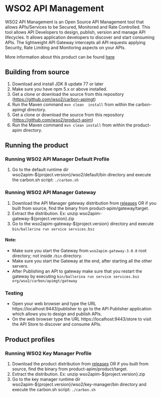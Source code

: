 # WSO2 API Management

WSO2 API Management is an Open Source API Management tool that allows APIs/Services to be Secured, Monitored and Rate Controlled. This tool allows API Developers to design, publish, version and manage API lifecycles. It allows application developers to discover and start consuming APIs. The lightweight API Gateway intercepts all API requests applying Security, Rate Limiting and Monitoring aspects on your APIs.

More information about this product can be found [here](http://wso2.com/api-management/)

## Building from source

1. Download and install JDK 8 update 77 or later
2. Make sure you have npm 5.x or above installed.
3. Get a clone or download the source from this repository (https://github.com/wso2/carbon-apimgt)
4. Run the Maven command ``mvn clean  install`` from within the carbon-apimgt directory.
5. Get a clone or download the source from this repository (https://github.com/wso2/product-apim)
6. Run the Maven command ``mvn clean install`` from within the product-apim directory.

## Running the product

### Running WSO2 API Manager Default Profile
1. Go to the default runtime dir wso2apim-${project.version}/wso2/default/bin directory and execute the carbon.sh script: ``./carbon.sh``

### Running WSO2 API Manager Gateway
1. Download the API Manager gateway distribution from [releases](https://github.com/wso2/product-apim/releases) OR if you built from source, find the binary from product-apim/gateway/target.
2. Extract the distribution. Ex: unzip wso2apim-gateway-${project.version}.zip
3. Go to the wso2apim-gateway-${project.version} directory and execute ``bin/ballerina run service services.bsz``

#### Note:

* Make sure you start the Gateway from ``wso2apim-gateway-3.0.0`` root directory; not inside ``/bin`` directory.
* Make sure you start the Gateway at the end, after starting all the other servers.
* After Publishing an API to gateway make sure that you restart the gateway by executing ``bin/ballerina run service services.bsz org/wso2/carbon/apimgt/gateway``

### Testing

* Open your web browser and type the URL https://localhost:9443/publisher to go to the API Publisher application which allows you to design and publish APIs.
* On the web browser type the URL https://localhost:9443/store to visit the API Store to discover and consume APIs.

## Product profiles

### Running WSO2 Key Manager Profile
1. Download the product distribution from [releases](https://github.com/wso2/product-apim/releases) OR if you built from source, find the binary from product-apim/product/target.
2. Extract the distribution. Ex: unzip wso2apim-${project.version}.zip
3. Go to the key manager runtime dir wso2apim-${project.version}/wso2/key-manager/bin directory and execute the carbon.sh script: ``./carbon.sh``
